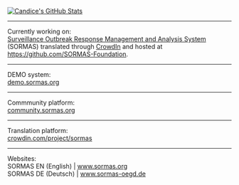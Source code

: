 [![Candice's GitHub Stats](https://github-readme-stats.vercel.app/api?username=candice-louw&show_icons=true&locale=en&theme=transparent&hide_border=false&icon_color=162148&title_color=2D375A)](https://github.com/candice-louw/github-readme-stats)
<!--[![Candice's GitHub stats-light](https://github-readme-stats.vercel.app/api?username=candice-louw&show_icons=true&hide_border=true&locale=de&theme=graywhite#gh-light-mode-only)](https://github.com/candice-louw/github-readme-stats)-->
<hr/>

Currently working on: <br/>
<a href="https://github.com/hzi-braunschweig/SORMAS-Project"><!--![cropped-SORMAS_Logo_RGB-2-op5x5ludmwmak31fnqtlbac2thbjsnt4f1zheq17uo](https://www.sormas-oegd.de/wp-content/uploads/elementor/thumbs/cropped-SORMAS_Logo_RGB-2-op5x5ludmwmak31fnqtlbac2thbjsnt4f1zheq17uo.png)--> Surveillance Outbreak Response Management and Analysis System</a> (SORMAS) translated through <a href="https://crowdin.com/project/sormas">CrowdIn</a> and hosted at https://github.com/SORMAS-Foundation.
<!--[![Crowdin](https://badges.crowdin.net/sormas/localized.svg)](https://crowdin.com/project/sormas)-->

<hr/>

DEMO system: <br/>
<a href="https://sormas.org/demo-system-login/">demo.sormas.org</a>
<br/>
<hr/>

Commmunity platform: <br/>
<a href="https://community.sormas.org/" target="_blank">community.sormas.org</a>
<br/>
<hr/>

Translation platform: <br/>
<a href="https://crowdin.com/project/sormas" target="_blank">crowdin.com/project/sormas</a>
<br/>
<hr/>

Websites: <br/>
SORMAS EN (English) | <a href="https://sormas.org/">www.sormas.org</a><br/>
SORMAS DE (Deutsch) | <a href="https://www.sormas-oegd.de/">www.sormas-oegd.de</a>

<!--<hr/>

**Candice-Louw/Candice-Louw** is a ✨ _special_ ✨ repository because its `README.md` (this file) appears on your GitHub profile.

Here are some ideas to get you started:
### Hi there 👋
- 🔭 I’m currently working on ...
- 🌱 I’m currently learning ...
- 👯 I’m looking to collaborate on ...
- 🤔 I’m looking for help with ...
- 💬 Ask me about ...
- 📫 How to reach me: ...
- 😄 Pronouns: ...
- ⚡ Fun fact: ...
![SORMAS_logo](https://user-images.githubusercontent.com/65529128/140307169-fa3856c8-635d-4e33-95e5-050f4462d550.png)

https://raw.githubusercontent.com/hzi-braunschweig/SORMAS-Project/development/logo.png
https://github.com/hzi-braunschweig/SORMAS-Project 
-->
